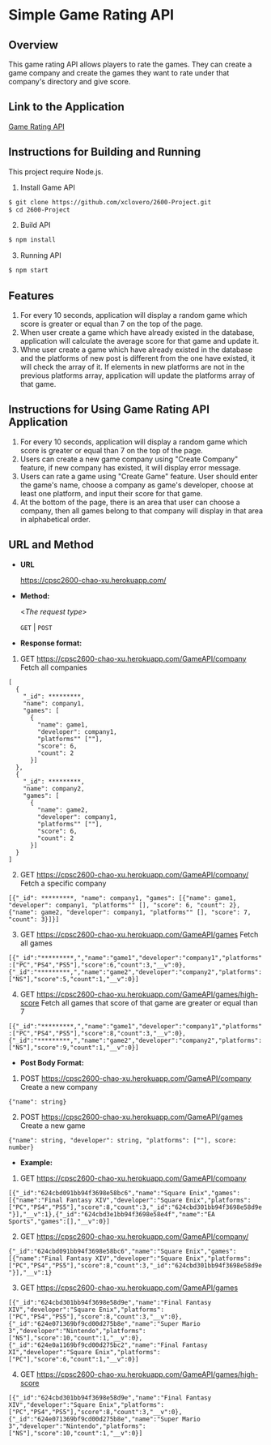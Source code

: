 # Simple Game Rating API

## Overview

This game rating API allows players to rate the games. They can create a game company and create the games they want to rate under that company's directory and give  score.

## Link to the Application

[Game Rating API](https://cpsc2600-chao-xu.herokuapp.com/)

## Instructions for Building and Running

This project require Node.js.

1. Install Game API
```bash
$ git clone https://github.com/xclovero/2600-Project.git
$ cd 2600-Project
```
2. Build API
```bash
$ npm install
```
3. Running API
```bash
$ npm start
```
## Features

1. For every 10 seconds, application will display a random game which score is greater or equal than 7 on the top of the page.
2. When user create a game which have already existed in the database, application will calculate the average score for that game and update it.
3. Whne user create a game which have already existed in the database and the platforms of new post is different from the one have existed, it will check the array of it. If elements in new platforms are not in the previous platforms array, application will update the platforms array of that game.

## Instructions for Using Game Rating API Application

1. For every 10 seconds, application will display a random game which score is greater or equal than 7 on the top of the page.
2. Users can create a new game company using "Create Company" feature, if new company has existed, it will display error message.
3. Users can rate a game using "Create Game" feature. User should enter the game's name, choose a company as game's developer, choose at least one platform, and input their score for that game.
4. At the bottom of the page, there is an area that user can choose a company, then all games belong to that company will display in that area in alphabetical order.

## URL and Method

* **URL**

  https://cpsc2600-chao-xu.herokuapp.com/

* **Method:**
  
  <_The request type_>

  `GET` | `POST`

* **Response format:**

1. GET https://cpsc2600-chao-xu.herokuapp.com/GameAPI/company Fetch all companies
```
[
  {
    "_id": *********, 
    "name": company1, 
    "games": [
      {
        "name": game1, 
        "developer": company1, 
        "platforms"" [""], 
        "score": 6, 
        "count": 2
      }]
  }, 
  {
    "_id": *********, 
    "name": company2, 
    "games": [
      {
        "name": game2, 
        "developer": company1, 
        "platforms"" [""], 
        "score": 6, 
        "count": 2
      }]
  }
]
```

2. GET https://cpsc2600-chao-xu.herokuapp.com/GameAPI/company/<compant-name> Fetch a specific company

`[{"_id": *********, "name": company1, "games": [{"name": game1, "developer": company1, "platforms"" [], "score": 6, "count": 2}, {"name": game2, "developer": company1, "platforms"" [], "score": 7, "count": 3}]}]`

3. GET https://cpsc2600-chao-xu.herokuapp.com/GameAPI/games Fetch all games

`[{"_id":"*********,","name":"game1","developer":"company1","platforms":["PC","PS4","PS5"],"score":6,"count":3,"__v":0},{"_id":"*********,","name":"game2","developer":"company2","platforms":["NS"],"score":5,"count":1,"__v":0}]`

4. GET https://cpsc2600-chao-xu.herokuapp.com/GameAPI/games/high-score Fetch all games that score of that game are greater or equal than 7

`[{"_id":"*********,","name":"game1","developer":"company1","platforms":["PC","PS4","PS5"],"score":8,"count":3,"__v":0},{"_id":"*********,","name":"game2","developer":"company2","platforms":["NS"],"score":9,"count":1,"__v":0}]`

* **Post Body Format:**

1. POST https://cpsc2600-chao-xu.herokuapp.com/GameAPI/company Create a new company
  
`{"name": string}`

2. POST https://cpsc2600-chao-xu.herokuapp.com/GameAPI/games Create a new game
  
`{"name": string, "developer": string, "platforms": [""], score: number}`

* **Example:**

1. GET https://cpsc2600-chao-xu.herokuapp.com/GameAPI/company

`[{"_id":"624cbd091bb94f3698e58bc6","name":"Square Enix","games":[{"name":"Final Fantasy XIV","developer":"Square Enix","platforms":["PC","PS4","PS5"],"score":8,"count":3,"_id":"624cbd301bb94f3698e58d9e"}],"__v":1},{"_id":"624cbd3e1bb94f3698e58e4f","name":"EA Sports","games":[],"__v":0}]`


2. GET https://cpsc2600-chao-xu.herokuapp.com/GameAPI/company/<compant-name>

`{"_id":"624cbd091bb94f3698e58bc6","name":"Square Enix","games":[{"name":"Final Fantasy XIV","developer":"Square Enix","platforms":["PC","PS4","PS5"],"score":8,"count":3,"_id":"624cbd301bb94f3698e58d9e"}],"__v":1}`

3. GET https://cpsc2600-chao-xu.herokuapp.com/GameAPI/games

`[{"_id":"624cbd301bb94f3698e58d9e","name":"Final Fantasy XIV","developer":"Square Enix","platforms":["PC","PS4","PS5"],"score":8,"count":3,"__v":0},{"_id":"624e071369bf9cd00d275b8e","name":"Super Mario 3","developer":"Nintendo","platforms":["NS"],"score":10,"count":1,"__v":0},{"_id":"624e0a1169bf9cd00d275bc2","name":"Final Fantasy XI","developer":"Square Enix","platforms":["PC"],"score":6,"count":1,"__v":0}]`

4. GET https://cpsc2600-chao-xu.herokuapp.com/GameAPI/games/high-score

`[{"_id":"624cbd301bb94f3698e58d9e","name":"Final Fantasy XIV","developer":"Square Enix","platforms":["PC","PS4","PS5"],"score":8,"count":3,"__v":0},{"_id":"624e071369bf9cd00d275b8e","name":"Super Mario 3","developer":"Nintendo","platforms":["NS"],"score":10,"count":1,"__v":0}]`

